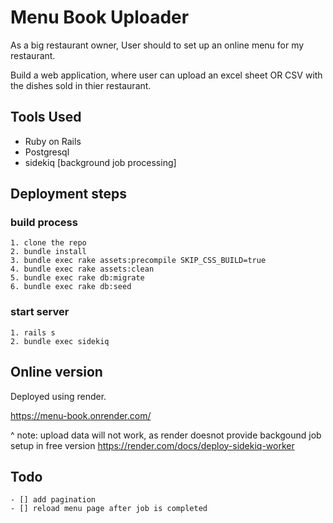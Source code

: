 # Menu Book Uploader

As a big restaurant owner, User should to set up an online menu for my restaurant.

Build a web application, where user can upload an excel sheet OR CSV with the dishes sold in thier restaurant.

## Tools Used
- Ruby on Rails
- Postgresql
- sidekiq [background job processing]

## Deployment steps

### build process

    1. clone the repo
    2. bundle install
    3. bundle exec rake assets:precompile SKIP_CSS_BUILD=true
    4. bundle exec rake assets:clean
    5. bundle exec rake db:migrate
    6. bundle exec rake db:seed

### start server
    1. rails s
    2. bundle exec sidekiq 


## Online version

Deployed using render. 

https://menu-book.onrender.com/

^ note: upload data will not work, as render doesnot provide backgound job setup in free version
https://render.com/docs/deploy-sidekiq-worker


## Todo

    - [] add pagination
    - [] reload menu page after job is completed
